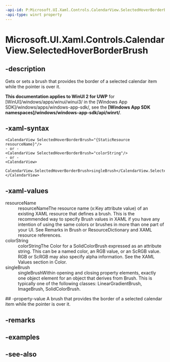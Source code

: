 ```yaml
---
-api-id: P:Microsoft.UI.Xaml.Controls.CalendarView.SelectedHoverBorderBrush
-api-type: winrt property
---
```


<!-- Property syntax
public Windows.UI.Xaml.Media.Brush SelectedHoverBorderBrush { get;  set; }
-->

# Microsoft.UI.Xaml.Controls.CalendarView.SelectedHoverBorderBrush

## -description
Gets or sets a brush that provides the border of a selected calendar item while the pointer is over it.

**This documentation applies to WinUI 2 for UWP** for [WinUI]/windows/apps/winui/winui3/ in the [Windows App SDK]/windows/apps/windows-app-sdk/, see the **[Windows App SDK namespaces]/windows/windows-app-sdk/api/winrt/**.

## -xaml-syntax
```xaml
<CalendarView SelectedHoverBorderBrush="{StaticResource resourceName}"/>
- or -
<CalendarView SelectedHoverBorderBrush="colorString"/>
- or -
<CalendarView>
  CalendarView.SelectedHoverBorderBrush>singleBrush</CalendarView.SelectedHoverBorderBrush>
</CalendarView>

```


## -xaml-values
<dl><dt>resourceName</dt><dd>resourceNameThe resource name (x:Key attribute value) of an existing XAML resource that defines a brush. This is the recommended way to specify Brush values in XAML if you have any intention of using the same colors or brushes in more than one part of your UI. See Remarks in Brush or ResourceDictionary and XAML resource references.</dd>
<dt>colorString</dt><dd>colorStringThe Color for a SolidColorBrush expressed as an attribute string. This can be a named color, an RGB value, or an ScRGB value. RGB or ScRGB may also specify alpha information. See the XAML Values section in Color.</dd>
<dt>singleBrush</dt><dd>singleBrushWithin opening and closing property elements, exactly one object element for an object that derives from Brush. This is typically one of the following classes: LinearGradientBrush, ImageBrush, SolidColorBrush.</dd>
</dl>
## -property-value
A brush that provides the border of a selected calendar item while the pointer is over it.

## -remarks

## -examples

## -see-also
